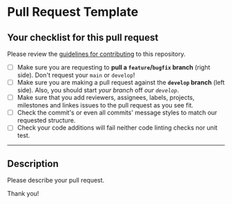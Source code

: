 # Pull Request Template

## Your checklist for this pull request

Please review the [guidelines for contributing](https://github.com/lomsa-dev/http-mock-adapter/blob/develop/CONTRIBUTING.md) to this repository.

- [ ] Make sure you are requesting to **pull a `feature`/`bugfix` branch** (right side). Don't request your `main` or `develop`!
- [ ] Make sure you are making a pull request against the **`develop` branch** (left side). Also, you should start *your branch* off *our `develop`*.
- [ ] Make sure that you add reviewers, assignees, labels, projects, milestones and linkes issues to the pull request as you see fit.
- [ ] Check the commit's or even all commits' message styles to match our requested structure.
- [ ] Check your code additions will fail neither code linting checks nor unit test.

---

## Description

Please describe your pull request.

Thank you!
